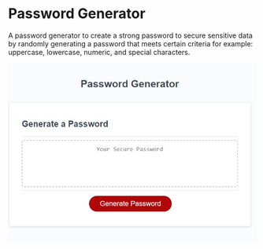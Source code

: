 # Password Generator
A password generator to create a strong password to secure sensitive data by randomly generating a password that meets certain criteria for example: uppercase, lowercase, numeric, and special characters.

![challenge-3-pw-gen](./password-gen.jpg)

